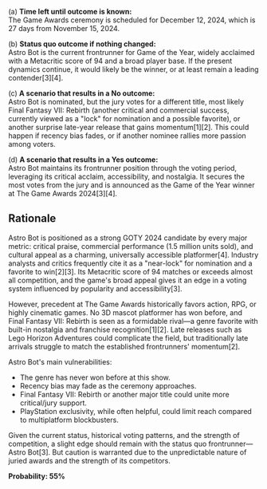 (a) **Time left until outcome is known:**  
The Game Awards ceremony is scheduled for December 12, 2024, which is 27 days from November 15, 2024.

(b) **Status quo outcome if nothing changed:**  
Astro Bot is the current frontrunner for Game of the Year, widely acclaimed with a Metacritic score of 94 and a broad player base. If the present dynamics continue, it would likely be the winner, or at least remain a leading contender[3][4].

(c) **A scenario that results in a No outcome:**  
Astro Bot is nominated, but the jury votes for a different title, most likely Final Fantasy VII: Rebirth (another critical and commercial success, currently viewed as a "lock" for nomination and a possible favorite), or another surprise late-year release that gains momentum[1][2]. This could happen if recency bias fades, or if another nominee rallies more passion among voters.

(d) **A scenario that results in a Yes outcome:**  
Astro Bot maintains its frontrunner position through the voting period, leveraging its critical acclaim, accessibility, and nostalgia. It secures the most votes from the jury and is announced as the Game of the Year winner at The Game Awards 2024[3][4].

## Rationale

Astro Bot is positioned as a strong GOTY 2024 candidate by every major metric: critical praise, commercial performance (1.5 million units sold), and cultural appeal as a charming, universally accessible platformer[4]. Industry analysts and critics frequently cite it as a "near-lock" for nomination and a favorite to win[2][3]. Its Metacritic score of 94 matches or exceeds almost all competition, and the game's broad appeal gives it an edge in a voting system influenced by popularity and accessibility[3].

However, precedent at The Game Awards historically favors action, RPG, or highly cinematic games. No 3D mascot platformer has won before, and Final Fantasy VII: Rebirth is seen as a formidable rival—a genre favorite with built-in nostalgia and franchise recognition[1][2]. Late releases such as Lego Horizon Adventures could complicate the field, but traditionally late arrivals struggle to match the established frontrunners' momentum[2].

Astro Bot's main vulnerabilities:
- The genre has never won before at this show.
- Recency bias may fade as the ceremony approaches.
- Final Fantasy VII: Rebirth or another major title could unite more critical/jury support.
- PlayStation exclusivity, while often helpful, could limit reach compared to multiplatform blockbusters.

Given the current status, historical voting patterns, and the strength of competition, a slight edge should remain with the status quo frontrunner—Astro Bot[3]. But caution is warranted due to the unpredictable nature of juried awards and the strength of its competitors.

**Probability: 55%**